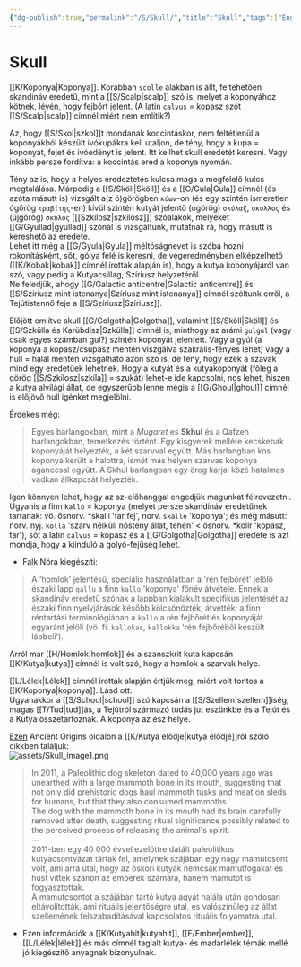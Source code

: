 ```yaml
---
{"dg-publish":true,"permalink":"/S/Skull/","title":"Skull","tags":["Englishtexttranslated"],"created":"2023-11-05T03:03","updated":"2024-02-12T18:18"}
---
```



# Skull

[[K/Koponya\|Koponya]]. Korábban `scolle` alakban is állt, feltehetően skandináv eredetű, mint a [[S/Scalp\|scalp]] szó is, melyet a koponyához kötnek, lévén, hogy fejbőrt jelent. (A latin `calvus` = kopasz szót [[S/Scalp\|scalp]] címnél miért nem említik?)  

Az, hogy [[S/Skol\|szkol]]t mondanak koccintáskor, nem feltétlenül a koponyákból készült ivókupákra kell utaljon, de tény, hogy a kupa = koponyát, fejet és ivóedényt is jelent. Itt kellhet skull eredetét keresni. Vagy inkább persze fordítva: a koccintás ered a koponya nyomán.  

Tény az is, hogy a helyes eredeztetés kulcsa maga a megfelelő kulcs megtalálása. Márpedig a [[S/Sköll\|Sköll]] és a [[G/Gula\|Gula]] címnél (és azóta másutt is) vizsgált a(z ó)görögben `κύων`-on (és egy szintén ismeretlen ógörög `τραβίτης`-en) kívül szintén kutyát jelentő (ógörög) `σκύλαξ`, `σκυλλος` és (újgörög) `σκύλος` \[[[Szkílosz\|szkílosz]]\] szóalakok, melyeket [[G/Gyullad\|gyullad]] szónál is vizsgáltunk, mutatnak rá, hogy másutt is kereshető az eredete.  
Lehet itt még a [[G/Gyula\|Gyula]] méltóságnevet is szóba hozni rokonításként, sőt, gólya felé is keresni, de végeredményben elképzelhető ([[K/Kobak\|kobak]] címnél írottak alapján is), hogy a kutya koponyájáról van szó, vagy pedig a Kutyacsillag, Szíriusz helyzetéről.  
Ne feledjük, ahogy [[G/Galactic anticentre\|Galactic anticentre]] és [[S/Szíriusz mint istenanya\|Szíriusz mint istenanya]] címnél szóltunk erről, a Tejútistennő feje a [[S/Szíriusz\|Szíriusz]].  

Előjött említve skull [[G/Golgotha\|Golgotha]], valamint [[S/Sköll\|Sköll]] és [[S/Szkülla és Karübdisz\|Szkülla]] címnél is, minthogy az arámi `gulgul` (vagy csak egyes számban gul?) szintén koponyát jelentett. Vagy a gyúl (a koponya a kopasz/csupasz mentén viszgálva szakrális-fényes lehet) vagy a hull = halál mentén vizsgálható azon szó is, de tény, hogy ezek a szavak mind egy eredetűek lehetnek. Hogy a kutyát és a kutyakoponyát (főleg a görög [[S/Szkílosz\|szkíla]] = szukát) lehet-e ide kapcsolni, nos lehet, hiszen a kutya alvilági állat, de egyszerűbb lenne mégis a [[G/Ghoul\|ghoul]] címnél is előjövő hull igénket megjelölni.  

Érdekes még:  
> Egyes barlangokban, mint a *Mugaret* es **Skhul** és a Qafzeh barlangokban, temetkezés történt. Egy kisgyerek mellére kecskebak koponyáját helyezték, a két szarvval együtt. Más barlangban kos koponya került a halottra, ismét más helyen szarvas koponya aganccsal együtt. A Skhul barlangban egy öreg karjai közé hatalmas vadkan állkapcsát helyezték.  

  

Igen könnyen lehet, hogy az sz-előhanggal engedjük magunkat félrevezetni. Ugyanis a finn `kallo` = koponya (melyet persze skandináv eredetűnek tartanak: vö. ősnorv. \*skalli 'tar fej', norv. `skalle` 'koponya'; és még másutt: norv. nyj. `kolla` 'szarv nélküli nőstény állat, tehén' < ősnorv. \*kollr 'kopasz, tar'), sőt a latin `calvus` = kopasz és a [[G/Golgotha\|Golgotha]] eredete is azt mondja, hogy a kiinduló a golyó-fejűség lehet.  
- Falk Nóra kiegészíti:  
> A 'homlok' jelentésű, speciális használatban a 'rén fejbőrét' jelölő északi lapp `gállu` a finn `kallo` 'koponya' főnév átvétele. Ennek a skandináv eredetű szónak a lappban kialakult specifikus jelentését az északi finn nyelvjárások később kölcsönözték, átvették: a finn réntartási terminológiában a `kallo` a rén fejbőrét és koponyáját egyaránt jelöli (vö. fi. `kallokas`, `kallokka` 'rén fejbőréből készült lábbeli').  

Arról már [[H/Homlok\|homlok]] és a szanszkrit kuta kapcsán [[K/Kutya\|kutya]] címnél is volt szó, hogy a homlok a szarvak helye.  

[[L/Lélek\|Lélek]] címnél írottak alapján értjük meg, miért volt fontos a [[K/Koponya\|koponya]]. Lásd ott.  
Ugyanakkor a [[S/School\|school]] szó kapcsán a [[S/Szellem\|szellem]]iség, magas [[T/Tud\|tud]]ás, a Tejútról származó tudás jut eszünkbe és a Tejút és a Kutya összetartoznak. A koponya az ész helye.  

[Ezen](https://www.ancient-origins.net/history/mighty-bear-dogs-breathless-bulldogs-how-human-manipulation-has-changed-shape-canines-021341) Ancient Origins oldalon a [[K/Kutya elődje\|kutya elődjé]]ről szóló cikkben találjuk:  
![assets/Skull_image1.png](/img/user/S/assets/Skull_image1.png)  
> In 2011, a Paleolithic dog skeleton dated to 40,000 years ago was unearthed with a large mammoth bone in its mouth, suggesting that not only did prehistoric dogs haul mammoth tusks and meat on sleds for humans, but that they also consumed mammoths.  
> The dog with the mammoth bone in its mouth had its brain carefully removed after death, suggesting ritual significance possibly related to the perceived process of releasing the animal's spirit.  
> —  
> 2011-ben egy 40 000 évvel ezelőttre datált paleolitikus kutyacsontvázat tártak fel, amelynek szájában egy nagy mamutcsont volt, ami arra utal, hogy az őskori kutyák nemcsak mamutfogakat és húst vittek szánon az emberek számára, hanem mamutot is fogyasztottak.  
> A mamutcsontot a szájában tartó kutya agyát halála után gondosan eltávolították, ami rituális jelentőségre utal, és valószínűleg az állat szellemének felszabadításával kapcsolatos rituális folyamatra utal.  
- Ezen információk a [[K/Kutyahit\|kutyahit]], [[E/Ember\|ember]], [[L/Lélek\|lélek]] és más címnél taglalt kutya- és madárlélek témák mellé jó kiegészítő anyagnak bizonyulnak.  